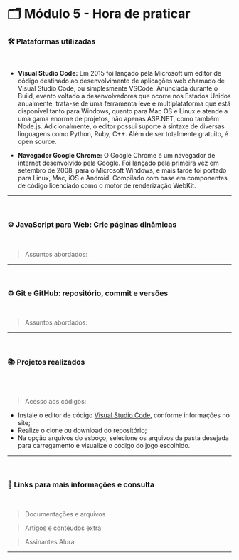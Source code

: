 # 🗂️ Módulo 5 - Hora de praticar

### 🛠️ Plataformas utilizadas

</br>

- **Visual Studio Code:** Em 2015 foi lançado pela Microsoft um editor de código destinado ao desenvolvimento de aplicações web chamado de Visual Studio Code, ou simplesmente VSCode. Anunciada durante o Build, evento voltado a desenvolvedores que ocorre nos Estados Unidos anualmente, trata-se de uma ferramenta leve e multiplataforma que está disponível tanto para Windows, quanto para Mac OS e Linux e atende a uma gama enorme de projetos, não apenas ASP.NET, como também Node.js. Adicionalmente, o editor possui suporte à sintaxe de diversas linguagens como Python, Ruby, C++. Além de ser totalmente gratuito, é open source.

- **Navegador Google Chrome:** O Google Chrome é um navegador de internet desenvolvido pela Google. Foi lançado pela primeira vez em setembro de 2008, para o Microsoft Windows, e mais tarde foi portado para Linux, Mac, iOS e Android. Compilado com base em componentes de código licenciado como o motor de renderização WebKit. 
---

</br>

### ⚙️ JavaScript para Web: Crie páginas dinâmicas

</br>

> Assuntos abordados: 


---

</br>

### ⚙️ Git e GitHub: repositório, commit e versões

</br>

> Assuntos abordados: 





---

</br>

### 📚 Projetos realizados

</br>



</br>

> Acesso aos códigos: 

- Instale o editor de código [Visual Studio Code](https://code.visualstudio.com/download), conforme informações no site;
- Realize o clone ou download do repositório;
- Na opção arquivos do esboço, selecione os arquivos da pasta desejada para carregamento e visualize o código do jogo escolhido.

---

</br>

### 💯 Links para mais informações e consulta

</br>

> Documentações e arquivos



> Artigos e conteudos extra



> Assinantes Alura


---

